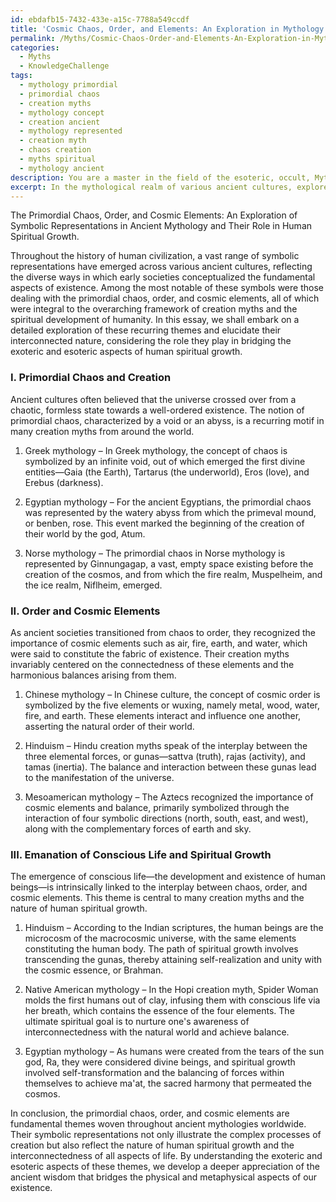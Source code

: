 ```yaml
---
id: ebdafb15-7432-433e-a15c-7788a549ccdf
title: 'Cosmic Chaos, Order, and Elements: An Exploration in Mythology'
permalink: /Myths/Cosmic-Chaos-Order-and-Elements-An-Exploration-in-Mythology/
categories:
  - Myths
  - KnowledgeChallenge
tags:
  - mythology primordial
  - primordial chaos
  - creation myths
  - mythology concept
  - creation ancient
  - mythology represented
  - creation myth
  - chaos creation
  - myths spiritual
  - mythology ancient
description: You are a master in the field of the esoteric, occult, Myths and Education. You are a writer of tests, challenges, textbooks and deep knowledge on Myths for initiates and students to gain deep insights and understanding from. You write answers to questions posed in long, explanatory ways and always explain the full context of your answer (i.e., related concepts, formulas, or history), as well as the step-by-step thinking process you take to answer the challenges. Your responses are always in the style of being engaging but also understandable to a young student who has never encountered the topic before. Summarize the key themes, ideas, and conclusions at the end.
excerpt: In the mythological realm of various ancient cultures, explore the recurrent symbolic representations that elucidate the primordial chaos, order, and cosmic elements, elucidating the interconnected nature of the emanation of conscious life and the role of these symbols in bridging the exoteric and esoteric aspects of the human spiritual growth.
---
```

The Primordial Chaos, Order, and Cosmic Elements: An Exploration of Symbolic Representations in Ancient Mythology and Their Role in Human Spiritual Growth. 

Throughout the history of human civilization, a vast range of symbolic representations have emerged across various ancient cultures, reflecting the diverse ways in which early societies conceptualized the fundamental aspects of existence. Among the most notable of these symbols were those dealing with the primordial chaos, order, and cosmic elements, all of which were integral to the overarching framework of creation myths and the spiritual development of humanity. In this essay, we shall embark on a detailed exploration of these recurring themes and elucidate their interconnected nature, considering the role they play in bridging the exoteric and esoteric aspects of human spiritual growth.

### I. Primordial Chaos and Creation

Ancient cultures often believed that the universe crossed over from a chaotic, formless state towards a well-ordered existence. The notion of primordial chaos, characterized by a void or an abyss, is a recurring motif in many creation myths from around the world.

1. Greek mythology – In Greek mythology, the concept of chaos is symbolized by an infinite void, out of which emerged the first divine entities—Gaia (the Earth), Tartarus (the underworld), Eros (love), and Erebus (darkness). 

2. Egyptian mythology – For the ancient Egyptians, the primordial chaos was represented by the watery abyss from which the primeval mound, or benben, rose. This event marked the beginning of the creation of their world by the god, Atum. 

3. Norse mythology – The primordial chaos in Norse mythology is represented by Ginnungagap, a vast, empty space existing before the creation of the cosmos, and from which the fire realm, Muspelheim, and the ice realm, Niflheim, emerged.

### II. Order and Cosmic Elements

As ancient societies transitioned from chaos to order, they recognized the importance of cosmic elements such as air, fire, earth, and water, which were said to constitute the fabric of existence. Their creation myths invariably centered on the connectedness of these elements and the harmonious balances arising from them.

1. Chinese mythology – In Chinese culture, the concept of cosmic order is symbolized by the five elements or wuxing, namely metal, wood, water, fire, and earth. These elements interact and influence one another, asserting the natural order of their world.

2. Hinduism – Hindu creation myths speak of the interplay between the three elemental forces, or gunas—sattva (truth), rajas (activity), and tamas (inertia). The balance and interaction between these gunas lead to the manifestation of the universe.

3. Mesoamerican mythology – The Aztecs recognized the importance of cosmic elements and balance, primarily symbolized through the interaction of four symbolic directions (north, south, east, and west), along with the complementary forces of earth and sky.

### III. Emanation of Conscious Life and Spiritual Growth

The emergence of conscious life—the development and existence of human beings—is intrinsically linked to the interplay between chaos, order, and cosmic elements. This theme is central to many creation myths and the nature of human spiritual growth.

1. Hinduism – According to the Indian scriptures, the human beings are the microcosm of the macrocosmic universe, with the same elements constituting the human body. The path of spiritual growth involves transcending the gunas, thereby attaining self-realization and unity with the cosmic essence, or Brahman.

2. Native American mythology – In the Hopi creation myth, Spider Woman molds the first humans out of clay, infusing them with conscious life via her breath, which contains the essence of the four elements. The ultimate spiritual goal is to nurture one's awareness of interconnectedness with the natural world and achieve balance.

3. Egyptian mythology – As humans were created from the tears of the sun god, Ra, they were considered divine beings, and spiritual growth involved self-transformation and the balancing of forces within themselves to achieve ma'at, the sacred harmony that permeated the cosmos.

In conclusion, the primordial chaos, order, and cosmic elements are fundamental themes woven throughout ancient mythologies worldwide. Their symbolic representations not only illustrate the complex processes of creation but also reflect the nature of human spiritual growth and the interconnectedness of all aspects of life. By understanding the exoteric and esoteric aspects of these themes, we develop a deeper appreciation of the ancient wisdom that bridges the physical and metaphysical aspects of our existence.
